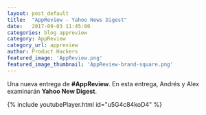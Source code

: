 ```yaml
---
layout: post_default
title:  "AppReview - Yahoo News Digest"
date:   2017-09-03 11:45:00
categories: blog appreview
category: AppReview
category_url: appreview
author: Product Hackers
featured_image: 'AppReview.png'
featured_image_thumbnail: 'AppReview-brand-square.png'
---
```


Una nueva entrega de **#AppReview**. En esta entrega, Andrés y Alex examinarán **Yahoo New Digest**.

{% include youtubePlayer.html id="u5G4c84koD4" %}